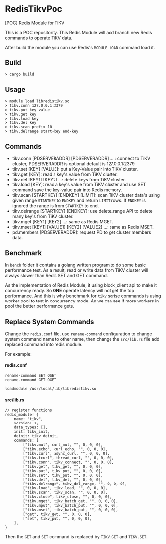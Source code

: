 # RedisTikvPoc
[POC] Redis Module for TiKV

This is a POC repositority. This Redis Module will add branch new Redis commands to operate TiKV data.

After build the module you can use Redis's `MODULE LOAD` command load it.

## Build

```
> cargo build
```

## Usage

```
> module load libredistikv.so
> tikv.conn 127.0.0.1:2379
> tikv.put key value
> tikv.get key
> tikv.load key
> tikv.del key
> tikv.scan prefix 10
> tikv.delrange start-key end-key
```

## Commands

* tikv.conn [PDSERVERADDR] [PDSERVERADDR] ... : connect to TiKV cluster, PDSERVERADDR is optional default is 127.0.0.1:2379
* tikv.set [KEY] [VALUE]: put a Key-Value pair into TiKV cluster.
* tikv.get [KEY]: read a key's value from TiKV cluster.
* tikv.del [KEY1] [KEY2] ...: delete keys from TiKV cluster.
* tikv.load [KEY]: read a key's value from TiKV cluster and use SET command save the key-value pair into Redis memory.
* tikv.scan [STARTKEY] [ENDKEY] [LIMIT]: scan TiKV cluster data's using given range `STARTKEY` to `ENDKEY` and return `LIMIT` rows. If `ENDKEY` is ignored the range is from `STARTKEY` to end.
* tikv.delrange [STARTKEY] [ENDKEY]: use delete\_range API to delete many key's from TiKV cluster.
* tikv.mget [KEY1] [KEY2] ...: same as Redis MGET.
* tikv.mset [KEY1] [VALUE1] [KEY2] [VALUE2] ...: same as Redis MSET.
* pd.members [PDSERVERADDR]: request PD to get cluster members data.

## Benchmark

In `bench` folder it contains a golang written program to do some basic performance test. As a result, read or write data from TiKV cluster will always slower than Redis SET and GET command.

As the implementation of Redis Module, it using block\_client api to make it concurrency ready. So **ONE** operate latency will not get the top performance. And this is why benchmark for `tikv` serise commands is using worker pool to test in concurrency mode. As we can see if more workers in pool the better performance gets.

## Replace System Commands

Change the `redis.conf` file, use `rename-command` configuration to change system command name to other name, then change the `src/lib.rs` file add replaced command into redis module. 

For example:

#### redis.conf

```
rename-command SET OSET
rename-command GET OGET

loadmodule /usr/local/lib/libredistikv.so
```

#### src/lib.rs

```
// register functions
redis_module! {
    name: "tikv",
    version: 1,
    data_types: [],
    init: tikv_init,
    deinit: tikv_deinit,
    commands: [
        ["tikv.mul", curl_mul, "", 0, 0, 0],
        ["tikv.echo", curl_echo, "", 0, 0, 0],
        ["tikv.curl", async_curl, "", 0, 0, 0],
        ["tikv.tcurl", thread_curl, "", 0, 0, 0],
        ["tikv.conn", tikv_connect, "", 0, 0, 0],
        ["tikv.get", tikv_get, "", 0, 0, 0],
        ["tikv.put", tikv_put, "", 0, 0, 0],
        ["tikv.set", tikv_put, "", 0, 0, 0],
        ["tikv.del", tikv_del, "", 0, 0, 0],
        ["tikv.delrange", tikv_del_range, "", 0, 0, 0],
        ["tikv.load", tikv_load, "", 0, 0, 0],
        ["tikv.scan", tikv_scan, "", 0, 0, 0],
        ["tikv.close", tikv_close, "", 0, 0, 0],
        ["tikv.mget", tikv_batch_get, "", 0, 0, 0],
        ["tikv.mput", tikv_batch_put, "", 0, 0, 0],
        ["tikv.mset", tikv_batch_put, "", 0, 0, 0],
        ["get", tikv_get, "", 0, 0, 0],
        ["set", tikv_put, "", 0, 0, 0],
    ],
}
```

Then the `GET` and `SET` command is replaced by `TIKV.GET` and `TIKV.SET`.
